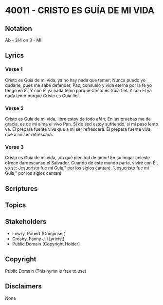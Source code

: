 # 40011 - CRISTO ES GUÍA DE MI VIDA

## Notation

Ab - 3/4 on 3 - MI

## Lyrics

### Verse 1

Cristo es Guía de mi vida, ya no hay nada que temer; Nunca puedo yo dudarle, pues me sabe defender, Paz, consuelo y vida eterna por la fe yo tengo en Él, Y con Él ya nada temo porque Cristo es Guía fiel. Y con Él ya nada temo porque Cristo es Guía fiel.

### Verse 2

Cristo es Guía de mi vida, libre estoy de todo afán; En las  pruebas me da gracia, es de mi alma el vivo Pan. Si de sed estoy sufriendo, si mi paso lento va. Él prepara fuente viva que a mi ser refrescará. Él prepara fuente viva que a mi ser refrescará.

### Verse 3

Cristo es Guía de mi vida, ¡oh qué plenitud de amor! En su hogar celeste ofrece dardescanso el Salvador. Cuando de este mundo parta, viviré con Él, yo sé: Jesucristo fue mi Guía," por los siglos cantaré. "Jesucristo fue mi Guía," por los siglos cantaré.


## Scriptures


## Topics


## Stakeholders

- Lowry, Robert (Composer)
- Crosby, Fanny J. (Lyricist)
- Public Domain (Copyright Holder)

## Copyright

Public Domain
(This hymn is free to use)

## Disclaimers

None

